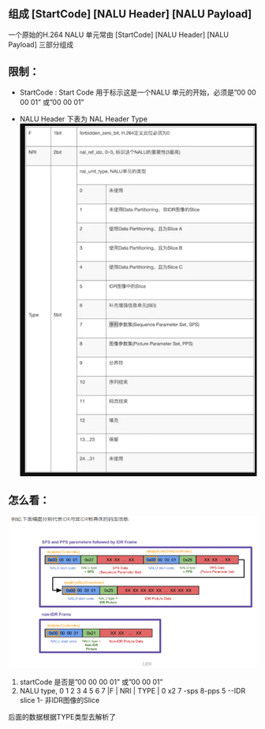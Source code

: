 ## 组成 [StartCode] [NALU Header] [NALU Payload]
一个原始的H.264 NALU 单元常由 [StartCode] [NALU Header] [NALU Payload] 三部分组成

## 限制：
- StartCode : Start Code 用于标示这是一个NALU 单元的开始，必须是”00 00 00 01” 或”00 00 01”

- NALU Header
下表为 NAL Header Type
![NALHeader单元](../assets/H264/NALHeader.png)

## 怎么看：
![码流信息](IDR.png)

1. startCode 是否是”00 00 00 01” 或”00 00 01”
2. NALU type,
 0   1 2   3 4 5 6 7
|F | NRI |   TYPE   |
 0   x2       7 -sps 8-pps 5 --IDR slice  1- 非IDR图像的Slice

后面的数据根据TYPE类型去解析了
